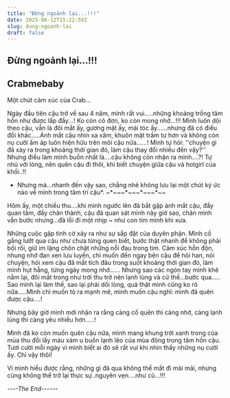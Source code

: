 ```yaml
---
title: "Đừng ngoảnh lại...!!!"
date: 2025-06-12T15:22:59Z
slug: dung-ngoanh-lai
draft: false
---
```


## Đừng ngoảnh lại...!!!

## Crabmebaby

Một chút cảm xúc của Crab... 


	
	
 

Ngày đầu tiên cậu trở về sau 4 năm, mình rất vui.....những khoảng trống tâm hồn như được lấp đầy...! Ko còn cô đơn, ko còn mong nhớ...!!!
 Mình luôn dõi theo cậu, vẫn là đôi mắt ấy, gương mặt ấy, mái tóc ấy......nhưng đã có điều đổi khác.....Ánh mắt cậu nhìn xa xăm, khuôn mặt trầm tư hơn và không còn nụ cười ấm áp luôn hiện hữu trên môi cậu nữa......!
 Mình tự hỏi: ''chuyện gì đã xảy ra trong khoảng thời gian đó, làm cậu thay đổi nhiều đến vậy?'' Nhưng điều làm mình buồn nhất là....cậu không còn nhận ra mình....?!
 Tự nhủ với lòng, nên quên cậu đi thôi, khi biết chuyện giữa cậu và hotgirl của khối..!!  
* Nhưng mà...nhanh đến vậy sao, chẳng nhẽ không lưu lại một chút ký ức nào về mình trong tâm trí cậu*.
 ~*~*~*~*~*~*~*~*~*~*~*~*
   
Hôm ấy, một chiều thu....khi mình ngước lên đã bắt gặp ánh mắt cậu, đầy quan tâm, đầy chân thành, cậu đã quan sát mình nãy giờ sao, chân mình vẫn bước nhưng...đã lỗi đi một nhịp ~ như con tim mình khi xưa.


	
	
 
 
Những cuộc gặp tình cờ xảy ra như sự sắp đặt của duyên phận. Mình cố gắng lướt qua cậu như chưa từng quen biết, bước thật nhanh để không phải bối rối, giữ im lặng chôn chặt những nỗi đau trong tim. Cảm xúc hỗn độn, nhung nhớ đan xen lưu luyến, chỉ muốn đến ngay bên cậu để hỏi han, nói chuyện, hỏi xem cậu đã mất tích đâu trong suốt khoảng thời gian đó, làm mình hụt hẫng, từng ngày mong nhớ...... 
Nhưng sao các ngón tay mình khẽ nắm lại, đôi mắt trong như trời thu trở nên lạnh lùng và cứ thế...bước qua..... Sao mình lại làm thế, sao lại phải dối lòng, quả thật mình cũng ko rõ nữa.....Mình chỉ muốn tỏ ra mạnh mẽ, mình muốn cậu nghĩ: mình đã quên được cậu....!

 Nhưng bây giờ mình mới nhận ra rằng càng cố quên thì càng nhớ, càng lạnh lùng thì càng yêu nhiều hơn.....! 

 Mình đã ko còn muốn quên cậu nữa, mình mang khung trời xanh trong của mùa thu đổi lấy màu xám u buồn lạnh lẽo của mùa đông trong tâm hồn cậu. Tươi cười mỗi ngày vì mình biết ai đó sẽ rất vui khi nhìn thấy những nụ cười ấy. Chỉ vậy thôi!

 Vì mình hiểu được rằng, những gì đã qua không thể mất đi mãi mãi, nhưng cũng không thể trở lại thực sự..nguyên vẹn....như cũ...!!!

-*-*-*-*The End-*-*-*-*-*-*